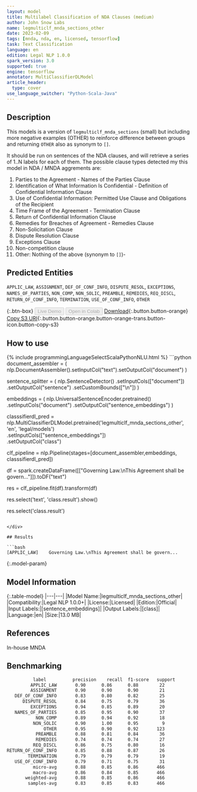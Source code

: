 ```yaml
---
layout: model
title: Multilabel Classification of NDA Clauses (medium)
author: John Snow Labs
name: legmulticlf_mnda_sections_other
date: 2023-02-09
tags: [mnda, nda, en, licensed, tensorflow]
task: Text Classification
language: en
edition: Legal NLP 1.0.0
spark_version: 3.0
supported: true
engine: tensorflow
annotator: MultiClassifierDLModel
article_header:
  type: cover
use_language_switcher: "Python-Scala-Java"
---
```


## Description

This models is a version of `legmulticlf_mnda_sections` (small) but including more negative examples (OTHER) to reinforce difference between groups and returning `OTHER` also as synonym to `[]`.

It should be run on sentences of the NDA clauses, and will retrieve a series of 1..N labels for each of them. The possible clause types detected my this model in NDA / MNDA aggrements are:

1. Parties to the Agreement - Names of the Parties Clause  
2. Identification of What Information Is Confidential - Definition of Confidential Information Clause
3. Use of Confidential Information: Permitted Use Clause and Obligations of the Recipient
4. Time Frame of the Agreement - Termination Clause  
5. Return of Confidential Information Clause 
6. Remedies for Breaches of Agreement - Remedies Clause 
7. Non-Solicitation Clause
8. Dispute Resolution Clause  
9. Exceptions Clause  
10. Non-competition clause
11. Other: Nothing of the above (synonym to `[]`)-

## Predicted Entities

`APPLIC_LAW`, `ASSIGNMENT`, `DEF_OF_CONF_INFO`, `DISPUTE_RESOL`, `EXCEPTIONS`, `NAMES_OF_PARTIES`, `NON_COMP`, `NON_SOLIC`, `PREAMBLE`, `REMEDIES`, `REQ_DISCL`, `RETURN_OF_CONF_INFO`, `TERMINATION`, `USE_OF_CONF_INFO`, `OTHER`

{:.btn-box}
<button class="button button-orange" disabled>Live Demo</button>
<button class="button button-orange" disabled>Open in Colab</button>
[Download](https://s3.amazonaws.com/auxdata.johnsnowlabs.com/legal/models/legmulticlf_mnda_sections_other_en_1.0.0_3.0_1675938628942.zip){:.button.button-orange}
[Copy S3 URI](s3://auxdata.johnsnowlabs.com/legal/models/legmulticlf_mnda_sections_other_en_1.0.0_3.0_1675938628942.zip){:.button.button-orange.button-orange-trans.button-icon.button-copy-s3}

## How to use



<div class="tabs-box" markdown="1">
{% include programmingLanguageSelectScalaPythonNLU.html %}
```python
document_assembler = (
    nlp.DocumentAssembler().setInputCol("text").setOutputCol("document")
)

sentence_splitter = (
    nlp.SentenceDetector()
    .setInputCols(["document"])
    .setOutputCol("sentence")
    .setCustomBounds(["\n"])
)

embeddings = (
    nlp.UniversalSentenceEncoder.pretrained()
    .setInputCols("document")
    .setOutputCol("sentence_embeddings")
)

classsifierdl_pred = nlp.MultiClassifierDLModel.pretrained('legmulticlf_mnda_sections_other', 'en', 'legal/models')\
    .setInputCols(["sentence_embeddings"])\
    .setOutputCol("class")

clf_pipeline = nlp.Pipeline(stages=[document_assembler,embeddings, classsifierdl_pred])

df = spark.createDataFrame([["Governing Law.\nThis Agreement shall be govern..."]]).toDF("text")

res = clf_pipeline.fit(df).transform(df)

res.select('text', 'class.result').show()

res.select('class.result')
```

</div>

## Results

```bash
[APPLIC_LAW]	Governing Law.\nThis Agreement shall be govern...
```

{:.model-param}
## Model Information

{:.table-model}
|---|---|
|Model Name:|legmulticlf_mnda_sections_other|
|Compatibility:|Legal NLP 1.0.0+|
|License:|Licensed|
|Edition:|Official|
|Input Labels:|[sentence_embeddings]|
|Output Labels:|[class]|
|Language:|en|
|Size:|13.0 MB|

## References

In-house MNDA

## Benchmarking

```bash
          label          precision    recall  f1-score   support
         APPLIC_LAW       0.90      0.86      0.88        22
         ASSIGNMENT       0.90      0.90      0.90        21
   DEF_OF_CONF_INFO       0.83      0.80      0.82        25
      DISPUTE_RESOL       0.84      0.75      0.79        36
         EXCEPTIONS       0.94      0.85      0.89        20
   NAMES_OF_PARTIES       0.85      0.95      0.90        37
           NON_COMP       0.89      0.94      0.92        18
          NON_SOLIC       0.90      1.00      0.95         9
              OTHER       0.95      0.90      0.92       123
           PREAMBLE       0.88      0.81      0.84        36
           REMEDIES       0.74      0.74      0.74        27
          REQ_DISCL       0.86      0.75      0.80        16
RETURN_OF_CONF_INFO       0.85      0.88      0.87        26
        TERMINATION       0.79      0.79      0.79        19
   USE_OF_CONF_INFO       0.79      0.71      0.75        31
          micro-avg       0.88      0.85      0.86       466
          macro-avg       0.86      0.84      0.85       466
       weighted-avg       0.88      0.85      0.86       466
        samples-avg       0.83      0.85      0.83       466
```
